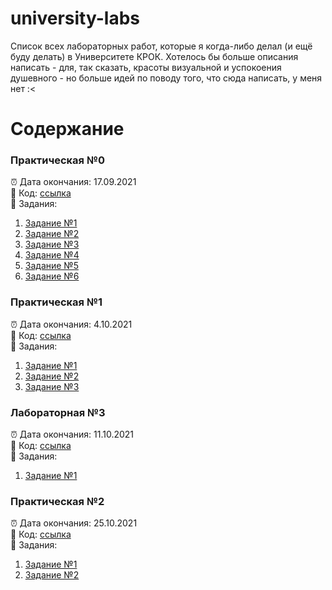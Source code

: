 # university-labs

Список всех лабораторных работ, которые я когда-либо делал (и ещё буду делать) в Университете КРОК. Хотелось бы больше описания написать - для, так сказать, красоты визуальной и успокоения душевного - но больше идей по поводу того, что сюда написать, у меня нет :<

# Содержание

### Практическая №0
⏰ Дата окончания: 17.09.2021  
🔗 Код: [ссылка](https://github.com/SniperFox213/university-labs/tree/master/practice_00)  
📜 Задания:  
1. [Задание №1](https://github.com/SniperFox213/university-labs/blob/master/practice_00/task1.py)
2. [Задание №2](https://github.com/SniperFox213/university-labs/blob/master/practice_00/task2.py)
3. [Задание №3](https://github.com/SniperFox213/university-labs/blob/master/practice_00/task3.py)
4. [Задание №4](https://github.com/SniperFox213/university-labs/blob/master/practice_00/task4.py)
5. [Задание №5](https://github.com/SniperFox213/university-labs/blob/master/practice_00/task5.py)
6. [Задание №6](https://github.com/SniperFox213/university-labs/blob/master/practice_00/task6.py)

### Практическая №1
⏰ Дата окончания: 4.10.2021  
🔗 Код: [ссылка](https://github.com/SniperFox213/university-labs/tree/master/practice_01)  
📜 Задания:  
1. [Задание №1](https://github.com/SniperFox213/university-labs/blob/master/practice_01/task1.py)
2. [Задание №2](https://github.com/SniperFox213/university-labs/blob/master/practice_01/task2.py)
3. [Задание №3](https://github.com/SniperFox213/university-labs/blob/master/practice_01/task3.py)

### Лабораторная №3
⏰ Дата окончания: 11.10.2021  
🔗 Код: [ссылка](https://github.com/SniperFox213/university-labs/tree/master/lab_03)  
📜 Задания:  
1. [Задание №1](https://github.com/SniperFox213/university-labs/blob/master/lab_03/main.py)

### Практическая №2
⏰ Дата окончания: 25.10.2021  
🔗 Код: [ссылка](https://github.com/SniperFox213/university-labs/tree/master/practice_02)  
📜 Задания:  
1. [Задание №1](https://github.com/SniperFox213/university-labs/blob/master/practice_02/task1.py)
2. [Задание №2](https://github.com/SniperFox213/university-labs/blob/master/practice_02/task2.py)
